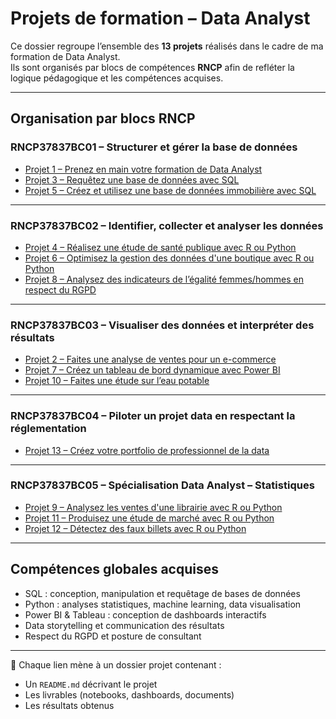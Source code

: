 #  Projets de formation – Data Analyst

Ce dossier regroupe l’ensemble des **13 projets** réalisés dans le cadre de ma formation de Data Analyst.  
Ils sont organisés par blocs de compétences **RNCP** afin de refléter la logique pédagogique et les compétences acquises.  

---

##  Organisation par blocs RNCP

### RNCP37837BC01 – Structurer et gérer la base de données
- [Projet 1 – Prenez en main votre formation de Data Analyst](RNCP37837BC01/Projet_01/)  
- [Projet 3 – Requêtez une base de données avec SQL](RNCP37837BC01/Projet_03/)  
- [Projet 5 – Créez et utilisez une base de données immobilière avec SQL](RNCP37837BC01/Projet_05/)  

---

### RNCP37837BC02 – Identifier, collecter et analyser les données
- [Projet 4 – Réalisez une étude de santé publique avec R ou Python](RNCP37837BC02/Projet_04/)  
- [Projet 6 – Optimisez la gestion des données d'une boutique avec R ou Python](RNCP37837BC02/Projet_06/)  
- [Projet 8 – Analysez des indicateurs de l’égalité femmes/hommes en respect du RGPD](RNCP37837BC02/Projet_08/)  

---

### RNCP37837BC03 – Visualiser des données et interpréter des résultats
- [Projet 2 – Faites une analyse de ventes pour un e-commerce](RNCP37837BC03/Projet_02/)  
- [Projet 7 – Créez un tableau de bord dynamique avec Power BI](RNCP37837BC03/Projet_07/)  
- [Projet 10 – Faites une étude sur l’eau potable](RNCP37837BC03/Projet_10/)  

---

### RNCP37837BC04 – Piloter un projet data en respectant la réglementation
- [Projet 13 – Créez votre portfolio de professionnel de la data](RNCP37837BC04/Projet_13_Portfolio/)  

---

### RNCP37837BC05 – Spécialisation Data Analyst – Statistiques
- [Projet 9 – Analysez les ventes d'une librairie avec R ou Python](RNCP37837BC05/Projet_09/)  
- [Projet 11 – Produisez une étude de marché avec R ou Python](RNCP37837BC05/Projet_11/)  
- [Projet 12 – Détectez des faux billets avec R ou Python](RNCP37837BC05/Projet_12/)  

---

##  Compétences globales acquises
- SQL : conception, manipulation et requêtage de bases de données  
- Python : analyses statistiques, machine learning, data visualisation  
- Power BI & Tableau : conception de dashboards interactifs  
- Data storytelling et communication des résultats  
- Respect du RGPD et posture de consultant  

---

🔗 Chaque lien mène à un dossier projet contenant :  
- Un `README.md` décrivant le projet  
- Les livrables (notebooks, dashboards, documents)  
- Les résultats obtenus

